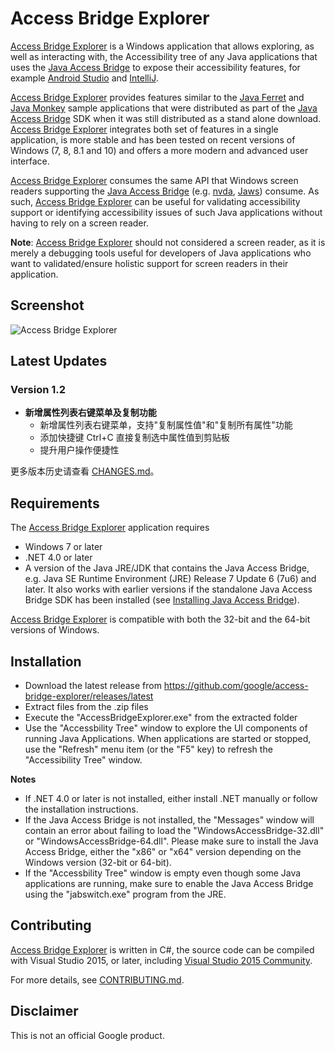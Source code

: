 # Access Bridge Explorer

[Access Bridge Explorer](https://github.com/google/access-bridge-explorer) is
a Windows application that allows exploring, as well as interacting with, the
Accessibility tree of any Java applications that uses the
[Java Access Bridge](https://www.google.com/?gws_rd=ssl#q=java+access+bridge)
to expose their accessibility features, for example
[Android Studio](http://developer.android.com/sdk/index.html) and
[IntelliJ](https://www.jetbrains.com/idea/).

[Access Bridge Explorer](https://github.com/google/access-bridge-explorer)
provides features similar to the [Java Ferret](http://docs.oracle.com/javase/accessbridge/2.0.2/javaferret.htm)
and [Java Monkey](http://docs.oracle.com/javase/accessbridge/2.0.2/javamonkey.htm)
sample applications that were distributed as part of the
[Java Access Bridge](http://docs.oracle.com/javase/accessbridge/2.0.2/introduction.htm)
SDK when it was still distributed as a stand alone download.
[Access Bridge Explorer](https://github.com/google/access-bridge-explorer) integrates
both set of features in a single application, is more stable and has been tested
on recent versions of Windows (7, 8, 8.1 and 10) and offers a more modern and
advanced user interface.

[Access Bridge Explorer](https://github.com/google/access-bridge-explorer)
consumes the same API that Windows screen readers supporting the
[Java Access Bridge](https://www.google.com/?gws_rd=ssl#q=java+access+bridge)
(e.g. [nvda](http://www.nvaccess.org/),
[Jaws](http://www.freedomscientific.com/Products/Blindness/JAWS)) consume.
As such, [Access Bridge Explorer](https://github.com/google/access-bridge-explorer)
can be useful for validating accessibility support or identifying accessibility
issues of such Java applications without having to rely on a screen reader.

**Note**: [Access Bridge Explorer](https://github.com/google/access-bridge-explorer)
should not considered a screen reader, as it is merely a debugging tools
useful for developers of Java applications who want to validated/ensure
holistic support for screen readers in their application.

## Screenshot

![Access Bridge Explorer](/screenshots/AccessBridgeExplorer.png?raw=true "Access Bridge Explorer")

## Latest Updates

### Version 1.2

* **新增属性列表右键菜单及复制功能**
  * 新增属性列表右键菜单，支持"复制属性值"和"复制所有属性"功能
  * 添加快捷键 Ctrl+C 直接复制选中属性值到剪贴板
  * 提升用户操作便捷性

更多版本历史请查看 [CHANGES.md](/CHANGES.md)。

## Requirements

The [Access Bridge Explorer](https://github.com/google/access-bridge-explorer)
application requires 

* Windows 7 or later
* .NET 4.0 or later
* A version of the Java JRE/JDK that contains the Java Access Bridge, e.g. 
  Java SE Runtime Environment (JRE) Release 7 Update 6 (7u6) and later. It also works
  with earlier versions if the standalone Java Access Bridge SDK has been installed (see 
  [Installing Java Access Bridge](http://docs.oracle.com/javase/accessbridge/2.0.2/setup.htm)).


[Access Bridge Explorer](https://github.com/google/access-bridge-explorer) is compatible
with both the 32-bit and the 64-bit versions of Windows.

## Installation

* Download the latest release from https://github.com/google/access-bridge-explorer/releases/latest
* Extract files from the .zip files
* Execute the "AccessBridgeExplorer.exe" from the extracted folder
* Use the "Accessbility Tree" window to explore the UI components of running
  Java Applications. When applications are started or stopped, use the "Refresh"
  menu item (or the "F5" key) to refresh the "Accessibility Tree" window.
  
**Notes**

* If .NET 4.0 or later is not installed, either install .NET manually or follow
  the installation instructions.
* If the Java Access Bridge is not installed, the "Messages" window will contain
  an error about failing to load the "WindowsAccessBridge-32.dll" or "WindowsAccessBridge-64.dll".
  Please make sure to install the Java Access Bridge, either the "x86" or "x64" version depending
  on the Windows version (32-bit or 64-bit).
* If the "Accessbility Tree" window is empty even though some Java applications are running,
  make sure to enable the Java Access Bridge using the "jabswitch.exe" program from the JRE.

## Contributing

[Access Bridge Explorer](https://github.com/google/access-bridge-explorer)
is written in C#, the source code can be compiled with Visual Studio 2015,
or later, including
[Visual Studio 2015 Community](https://www.visualstudio.com/en-us/products/visual-studio-community-vs.aspx).

For more details, see [CONTRIBUTING.md](/CONTRIBUTING.md).

## Disclaimer

This is not an official Google product.

